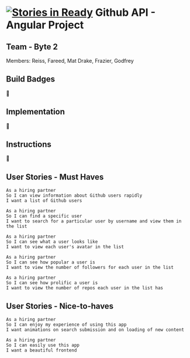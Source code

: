 [![Stories in Ready](https://badge.waffle.io/frazerWatson/github_clone.png?label=ready&title=Ready)](https://waffle.io/frazerWatson/github_clone)
Github API - Angular Project
===================

Team - Byte 2
-------

Members: Reiss, Fareed, Mat Drake, Frazier, Godfrey


Build Badges
-------
:construction:


Implementation
-------

:construction:


Instructions
-------
:construction:


User Stories - Must Haves
-------

```
As a hiring partner
So I can view information about Github users rapidly
I want a list of Github users

As a hiring partner
So I can find a specific user
I want to search for a particular user by username and view them in the list

As a hiring partner
So I can see what a user looks like
I want to view each user's avatar in the list

As a hiring partner
So I can see how popular a user is
I want to view the number of followers for each user in the list

As a hiring partner
So I can see how prolific a user is
I want to view the number of repos each user in the list has
```


User Stories - Nice-to-haves
-------

```
As a hiring partner
So I can enjoy my experience of using this app
I want animations on search submission and on loading of new content

As a hiring partner
So I can easily use this app
I want a beautiful frontend
```
